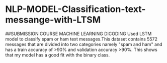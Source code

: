 # NLP-MODEL-Classification-text-messange-with-LTSM

##SUBMISSION COURSE MACHINE LEARNING DICODING
Used LSTM model to classify spam or ham text messages.This dataset contains 5572 messages that are divided into two categories namely "spam and ham" and has a train accuracy of >90% and validation accuracy >90%. This shows that my model has a good fit with the binary class.
